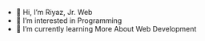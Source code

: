- 👋 Hi, I’m Riyaz, Jr. Web
- 👀 I’m interested in Programming
- 🌱 I’m currently learning More About Web Development

<!---
riyazulislam99/riyazulislam99 is a ✨ special ✨ repository because its `README.md` (this file) appears on your GitHub profile.
You can click the Preview link to take a look at your changes.
--->
